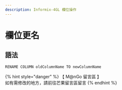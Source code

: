 ```yaml
---
description: Informix-4GL 欄位操作
---
```


# 欄位更名

## 語法

```
RENAME COLUMN oldColumnName TO newColumnName
```

{% hint style="danger" %}
【 M@nGo 留言區 】\
如有需修改的地方，請前往芒果留言區留言
{% endhint %}
